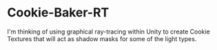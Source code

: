 # Cookie-Baker-RT
I'm thinking of using graphical ray-tracing within Unity to create Cookie Textures that will act as shadow masks for some of the light types.
